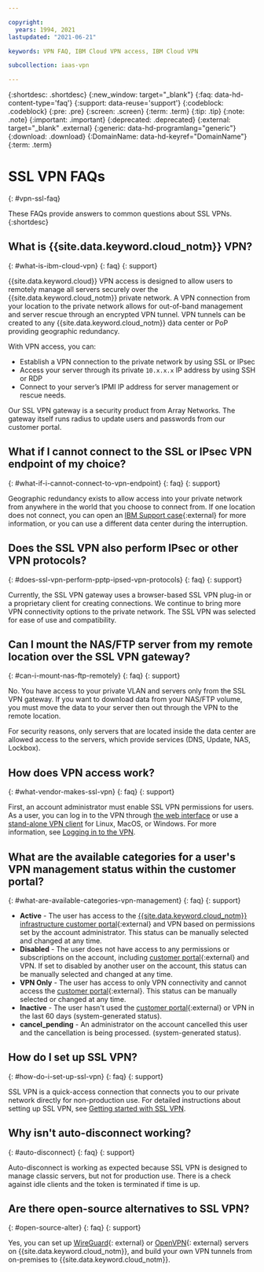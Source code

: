 ```yaml
---

copyright:
  years: 1994, 2021
lastupdated: "2021-06-21"

keywords: VPN FAQ, IBM Cloud VPN access, IBM Cloud VPN

subcollection: iaas-vpn

---
```


{:shortdesc: .shortdesc}
{:new_window: target="_blank"}
{:faq: data-hd-content-type='faq'}
{:support: data-reuse='support'}
{:codeblock: .codeblock}
{:pre: .pre}
{:screen: .screen}
{:term: .term}
{:tip: .tip}
{:note: .note}
{:important: .important}
{:deprecated: .deprecated}
{:external: target="_blank" .external}
{:generic: data-hd-programlang="generic"}
{:download: .download}
{:DomainName: data-hd-keyref="DomainName"}
{:term: .term}

# SSL VPN FAQs
{: #vpn-ssl-faq}

These FAQs provide answers to common questions about SSL VPNs.
{:shortdesc}

## What is {{site.data.keyword.cloud_notm}} VPN?
{: #what-is-ibm-cloud-vpn}
{: faq}
{: support}

{{site.data.keyword.cloud}} VPN access is designed to allow users to remotely manage all servers securely over the {{site.data.keyword.cloud_notm}} private network. A VPN connection from your location to the private network allows for out-of-band management and server rescue through an encrypted VPN tunnel. VPN tunnels can be created to any {{site.data.keyword.cloud_notm}} data center or PoP providing geographic redundancy.

With VPN access, you can:

* Establish a VPN connection to the private network by using SSL or IPsec
* Access your server through its private `10.x.x.x` IP address by using SSH or RDP
* Connect to your server’s IPMI IP address for server management or rescue needs.

Our SSL VPN gateway is a security product from Array Networks. The gateway itself runs radius to update users and passwords from our customer portal. 

## What if I cannot connect to the SSL or IPsec VPN endpoint of my choice?
{: #what-if-i-cannot-connect-to-vpn-endpoint}
{: faq}
{: support}

Geographic redundancy exists to allow access into your private network from anywhere in the world that you choose to connect from.  If one location does not connect, you can open an [IBM Support case](https://cloud.ibm.com/unifiedsupport/cases/form){:external} for more information, or you can use a different data center during the interruption.

## Does the SSL VPN also perform IPsec or other VPN protocols?
{: #does-ssl-vpn-perform-pptp-ipsed-vpn-protocols}
{: faq}
{: support}

Currently, the SSL VPN gateway uses a browser-based SSL VPN plug-in or a proprietary client for creating connections. We continue to bring more VPN connectivity options to the private network. The SSL VPN was selected for ease of use and compatibility.

## Can I mount the NAS/FTP server from my remote location over the SSL VPN gateway?
{: #can-i-mount-nas-ftp-remotely}
{: faq}
{: support}

No. You have access to your private VLAN and servers only from the SSL VPN gateway. If you want to download data from your NAS/FTP volume, you must move the data to your server then out through the VPN to the remote location.

For security reasons, only servers that are located inside the data center are allowed access to the servers, which provide services (DNS, Update, NAS, Lockbox).

## How does VPN access work?
{: #what-vendor-makes-ssl-vpn}
{: faq}
{: support}

First, an account administrator must enable SSL VPN permissions for users.  As a user, you can log in to the VPN through [the web interface]( https://www.ibm.com/cloud/vpn-access) or use a [stand-alone VPN client](/docs/iaas-vpn?topic=iaas-vpn-standalone-vpn-clients) for Linux, MacOS, or Windows. For more information, see [Logging in to the VPN](/docs/iaas-vpn?topic=iaas-vpn-getting-started#login-to-the-vpn).

## What are the available categories for a user's VPN management status within the customer portal?
{: #what-are-available-categories-vpn-management}
{: faq}
{: support}

* **Active** - The user has access to the [{{site.data.keyword.cloud_notm}} infrastructure customer portal](https://control.softlayer.com/){:external} and VPN based on permissions set by the account administrator. This status can be manually selected and changed at any time.
* **Disabled** - The user does not have access to any permissions or subscriptions on the account, including [customer portal](https://control.softlayer.com/){:external} and VPN. If set to disabled by another user on the account, this status can be manually selected and changed at any time.
* **VPN Only** - The user has access to only VPN connectivity and cannot access the [customer portal](https://control.softlayer.com/){:external}. This status can be manually selected or changed at any time.
* **Inactive** - The user hasn't used the [customer portal](https://control.softlayer.com/){:external} or VPN in the last 60 days (system-generated status).
* **cancel_pending** - An administrator on the account cancelled this user and the cancellation is being processed. (system-generated status).

## How do I set up SSL VPN?
{: #how-do-i-set-up-ssl-vpn}
{: faq}
{: support}

SSL VPN is a quick-access connection that connects you to our private network directly for non-production use. For detailed instructions about setting up SSL VPN, see [Getting started with SSL VPN](/docs/iaas-vpn?topic=iaas-vpn-getting-started).

## Why isn't auto-disconnect working?
{: #auto-disconnect}
{: faq}
{: support}

Auto-disconnect is working as expected because SSL VPN is designed to manage classic servers, but not for production use. There is a check against idle clients and the token is terminated if time is up.

## Are there open-source alternatives to SSL VPN?
{: #open-source-alter}
{: faq}
{: support}

Yes, you can set up [WireGuard](https://www.wireguard.com/){: external} or [OpenVPN](https://openvpn.net/){: external} servers on {{site.data.keyword.cloud_notm}}, and build your own VPN tunnels from on-premises to {{site.data.keyword.cloud_notm}}.
